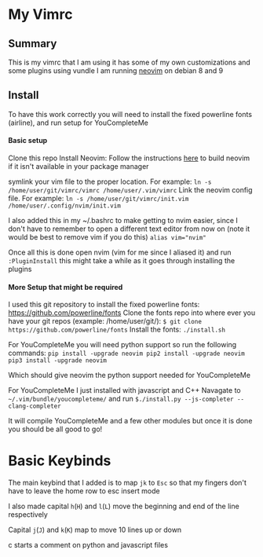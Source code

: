 # My Vimrc
## Summary
This is my vimrc that I am using it has some of my own customizations and some plugins using vundle
I am running [neovim](https://neovim.io) on debian 8 and 9

## Install
To have this work correctly you will need to install the fixed powerline fonts (airline), and run setup for YouCompleteMe

#### Basic setup
Clone this repo
Install Neovim:
Follow the instructions [here](https://github.com/neovim/neovim/wiki/Building-Neovim) to build neovim if it isn't available in your package manager

symlink your vim file to the proper location. For example:
`ln -s /home/user/git/vimrc/vimrc /home/user/.vim/vimrc`
Link the neovim config file. For example:
`ln -s /home/user/git/vimrc/init.vim /home/user/.config/nvim/init.vim`

I also added this in my ~/.bashrc to make getting to nvim easier, since I don't have to remember to open a different text editor from now on (note it would be best to remove vim if you do this)
`alias vim="nvim"`

Once all this is done open nvim (vim for me since I aliased it) and run `:PluginInstall` this might take a while as it goes through installing the plugins

#### More Setup that might be required
I used this git repository to install the fixed powerline fonts: https://github.com/powerline/fonts
Clone the fonts repo into where ever you have your git repos (example: /home/user/git/):
`$ git clone https://github.com/powerline/fonts`
Install the fonts:
`./install.sh`


For YouCompleteMe you will need python support so run the following commands:
`pip install -upgrade neovim
pip2 install -upgrade neovim
pip3 install -upgrade neovim`

Which should give neovim the python support needed for YouCompleteMe

For YouCompleteMe I just installed with javascript and C++
Navagate to `~/.vim/bundle/youcompleteme/` and run `$./install.py --js-completer --clang-completer`

It will compile YouCompleteMe and a few other modules but once it is done you should be all good to go!




# Basic Keybinds

The main keybind that I added is to map `jk` to `Esc` so that my fingers don't have to leave the home row to esc insert mode

I also made capital `h`(`H`) and `l`(`L`) move the beginning and end of the line respectively

Capital `j`(`J`) and `k`(`K`) map to move 10 lines up or down

<space>c starts a comment on python and javascript files
